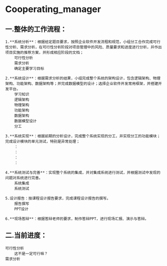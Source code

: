 # Cooperating_manager

## 一.整体的工作流程：
	1.**系统分析**：根据给定题目要求，按照企业软件开发流程和规范，小组分工合作完成可行性分析、需求分析，在可行性分析阶段对项目管理中的风险、质量要求和进度进行分析，并作出项目实施的推荐方案，并形成相应阶段的文档；
		可行性分析
		需求分析
		确定主要学习目标

	2.**系统设计**：根据需求分析的结果，小组完成整个系统的架构设计，包含逻辑架构、物理架构、功能架构、数据架构等；并完成数据模型的设计；选择企业软件开发常用框架，并搭建开发平台。
		学习知识
		逻辑架构
		物理架构
		功能架构
		数据架构
		数据模型设计
		分工

	3.**系统实现**：根据前期的分析设计，完成整个系统实现的分工，并实现分工的功能模块；完成设计模块的单元测试，特别是异常处理；
		：
		：
		：
		：

	4.**系统测试与完善**：实现整个系统的集成，并对集成系统进行测试，并根据测试中发现的问题对系统进行完善。
		系统集成
		系统测试

	5.设计报告：按课程设计报告要求，完成课程设计报告的撰写。
		报告撰写
		PPT设计

	6.**现场答辩**：根据答辩老师的要求，制作答辩PPT，进行现场汇报、演示与答辩。


## 二.当前进度：
	可行性分析
		这不是一定可行嘛？
	需求分析

